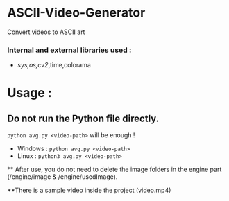 # ASCII-Video-Generator
Convert videos to ASCII art

### Internal and external libraries used : 
* *sys,os,cv2*,time,colorama

# Usage :
Do not run the Python file directly. 
-
`python avg.py <video-path>` will be enough ! 

- Windows :  `python avg.py <video-path>`
- Linux : `python3 avg.py <video-path>`

** After use, you do not need to delete the image folders in the engine part (/engine/image & /engine/usedImage).

**There is a sample video inside the project (video.mp4)
